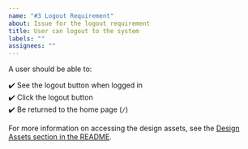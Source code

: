 ```yaml
---
name: "#3 Logout Requirement"
about: Issue for the logout requirement
title: User can logout to the system
labels: ""
assignees: ""
---
```


A user should be able to:

:heavy_check_mark: See the logout button when logged in  
:heavy_check_mark: Click the logout button  
:heavy_check_mark: Be returned to the home page (`/`)

For more information on accessing the design assets, see the [Design Assets section in the README](https://github.com/OpenClassrooms-Student-Center/Project-10-Bank-API#design-assets).
